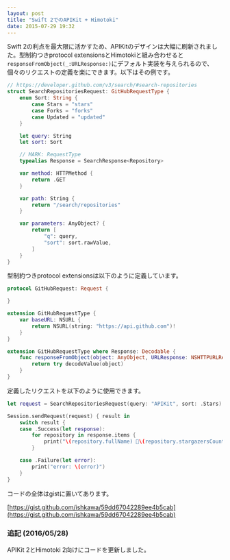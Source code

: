 ```yaml
---
layout: post
title: "Swift 2でのAPIKit + Himotoki"
date: 2015-07-29 19:32
---
```


Swift 2の利点を最大限に活かすため、APIKitのデザインは大幅に刷新されました。型制約つきprotocol extensionsとHimotokiと組み合わせると`responseFromObject(_:URLResponse:)`にデフォルト実装を与えられるので、個々のリクエストの定義を楽にできます。以下はその例です。

```swift
// https://developer.github.com/v3/search/#search-repositories
struct SearchRepositoriesRequest: GitHubRequestType {
    enum Sort: String {
        case Stars = "stars"
        case Forks = "forks"
        case Updated = "updated"
    }

    let query: String
    let sort: Sort

    // MARK: RequestType
    typealias Response = SearchResponse<Repository>

    var method: HTTPMethod {
        return .GET
    }

    var path: String {
        return "/search/repositories"
    }

    var parameters: AnyObject? {
        return [
            "q": query,
            "sort": sort.rawValue,
        ]
    }
}
```

型制約つきprotocol extensionsは以下のように定義しています。

```swift
protocol GitHubRequest: Request {

}

extension GitHubRequestType {
    var baseURL: NSURL {
        return NSURL(string: "https://api.github.com")!
    }
}

extension GitHubRequestType where Response: Decodable {
    func responseFromObject(object: AnyObject, URLResponse: NSHTTPURLResponse) throws -> Response {
        return try decodeValue(object)
    }
}
```

定義したリクエストを以下のように使用できます。

```swift
let request = SearchRepositoriesRequest(query: "APIKit", sort: .Stars)

Session.sendRequest(request) { result in
    switch result {
    case .Success(let response):
        for repository in response.items {
            print("\(repository.fullName) 🌟\(repository.stargazersCount)")
        }

    case .Failure(let error):
        print("error: \(error)")
    }
}
```

コードの全体はgistに置いてあります。

[https://gist.github.com/ishkawa/59dd67042289ee4b5cab](https://gist.github.com/ishkawa/59dd67042289ee4b5cab)

### 追記 (2016/05/28)

APIKit 2とHimotoki 2向けにコードを更新しました。
